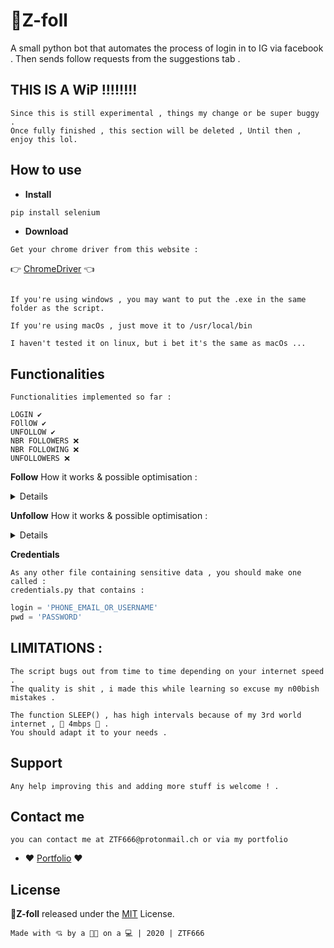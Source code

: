 # 🤖Z-foll

A small python bot that automates the process of login in to IG via facebook .
Then sends follow requests from the suggestions tab .

## THIS IS A WiP !!!!!!!!

```
Since this is still experimental , things my change or be super buggy .
Once fully finished , this section will be deleted , Until then , enjoy this lol.
```

## How to use

- **Install**

```python
pip install selenium
```

- **Download**

```
Get your chrome driver from this website :
```

👉 [ChromeDriver](http://chromedriver.chromium.org/) 👈

```

If you're using windows , you may want to put the .exe in the same folder as the script.

If you're using macOs , just move it to /usr/local/bin

I haven't tested it on linux, but i bet it's the same as macOs ...

```

## Functionalities

```
Functionalities implemented so far :

LOGIN ✔️
FOllOW ✔️
UNFOLLOW ✔️
NBR FOLLOWERS ❌
NBR FOLLOWING ❌
UNFOLLOWERS ❌

```

**Follow**
How it works & possible optimisation :

<details>
  
  <p>The logic i used is :</p>
  <p>The script opens up the 'ALL SUGGESTIONS TAB' then loads few of those suggestions</p>
  <p>Then goes through the first 30 accounts and follows them.</p>
  <p>Once it's done , it refreshes the page then repeat.</p>
  <p>It won't stop until you stop the script .</p>

  <p>You can optimise this by changing the number , i think a full page loaded displays up to 140 profiles.</p>

```python
if(x == 30):
              self.driver.refresh()
              ZTF.follow(self)
```

</details>

**Unfollow**
How it works & possible optimisation :

<details>
  
  <p>Basicaly just like the follow part</p>
  <p>I only unfollow 11 at a time , for some reason, if higher it results in a crash.</P>
  <p>You can optimise this by changing the number.</p>
  <p>BUT you need to figure out a way to scroll through everything</p>

```python
 if(K == 11):
      closemod = self.driver.find_element_by_xpath('/html/body/div[4]/div/div[1]/div/div[2]/button')
      closemod.click()
      ZTF.mylist(self)
```

</details>

**Credentials**

```
As any other file containing sensitive data , you should make one called :
credentials.py that contains :
```

```python
login = 'PHONE_EMAIL_OR_USERNAME'
pwd = 'PASSWORD'
```

## LIMITATIONS :

```
The script bugs out from time to time depending on your internet speed .
The quality is shit , i made this while learning so excuse my n00bish mistakes .

The function SLEEP() , has high intervals because of my 3rd world internet , 💛 4mbps 💛 .
You should adapt it to your needs .
```

## Support

```
Any help improving this and adding more stuff is welcome ! .
```

## Contact me

```
you can contact me at ZTF666@protonmail.ch or via my portfolio
```

- **:heart:** [Portfolio](https://ztfportfolio.web.app/) **:heart:**

## License

**🤖Z-foll** released under the [MIT](LICENSE) License.

```
Made with 💘 by a 👨‍💻 on a 💻 | 2020 | ZTF666
```
